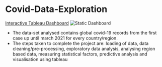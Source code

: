 # Covid-Data-Exploration
[Interactive Tableau Dashboard](https://public.tableau.com/views/CovidVisualisation_16693055520360/Dashboard1?:language=en-GB&publish=yes&:display_count=n&:origin=viz_share_link)
![Static Dashboard](https://user-images.githubusercontent.com/33176824/204034567-7a46108f-5f49-4e1f-a6b6-4ac98b7568a8.png "Static Dashboard")
* The data-set analysed contains global covid-19 records from the first case up until march 2021 for every
country/region. 
* The steps taken to complete the project are: loading of data, data cleaning/pre-processing,
exploratory data analysis, analysing region based data, measuring statistical factors, predictive analysis
and visualisation using tableau
